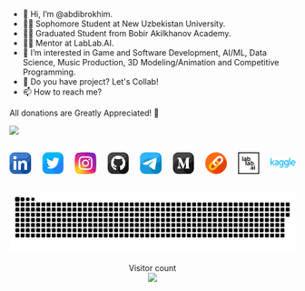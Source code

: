- 👋 Hi, I’m @abdibrokhim.
- 🧑‍🎓 Sophomore Student at New Uzbekistan University.
- 👨‍🎓 Graduated Student from Bobir Akilkhanov Academy.
- 🧑‍🎓 Mentor at LabLab.AI.
- 👀 I’m interested in Game and Software Development, AI/ML, Data Science, Music Production, 3D Modeling/Animation and Competitive Programming.
- 💞️ Do you have project? Let's Collab!
- 📫 How to reach me? 


All donations are Greatly Appreciated! 💛


<a href="https://www.buymeacoffee.com/abdibrokhim" target="_blank"><img src="https://img.buymeacoffee.com/button-api/?text=Buy me a coffee&emoji=&slug=abdibrokhim&button_colour=FFDD00&font_colour=000000&font_family=Cookie&outline_colour=000000&coffee_colour=ffffff" /></a>

<div 
  class="" 
  style="display: flex; gap: 20px; justify-content: center; align-items: center;"
  >

  <a href="https://www.linkedin.com/in/abdibrokhim/" target="_blank"><img width="60" src="icons/linkedin.png"/></a>


  <a href="https://twitter.com/abdibrokhim" target="_blank"><img width="60" src="icons/twitter.png"/></a>


  <a href="https://www.instagram.com/_abdibrokhim/" target="_blank"><img width="60" src="icons/instagram.png"/></a>


  <a href="https://github.com/abdibrokhim" target="_blank"><img width="60" src="icons/github.png"/></a>

  <a href="https://t.me/abdibrokhim" target="_blank"><img width="60" src="icons/telegram.png"/></a>

  <a href="https://medium.com/@abdibrokhim" target="_blank"><img width="60" src="icons/medium.png"/></a>

  <a href="https://linktr.ee/abdibrokhim" target="_blank"><img width="60" src="icons/link.png"/></a>

  <a href="https://lablab.ai" target="_blank"><img width="60" src="icons/lablab.png"/></a>

  <a href="https://www.kaggle.com/loneguy" target="_blank"><img width="70" src="icons/kaggle.svg"/></a>


</div>


<!-- -
abdibrokhim/abdibrokhim is a ✨ special ✨ repository because its `README.md` (this file) appears on your GitHub profile.
You can click the Preview link to take a look at your changes.
--->


<!-- snake github progress -->
<a href=#><img src="icons/snake.svg"></a>

<!-- visiros count -->
<p align="center">
  Visitor count
  <br>
  <img src="https://profile-counter.glitch.me/abdibrokhim/count.svg" />
</p>



<!-- Widget -->
<!-- <script data-name="BMC-Widget" data-cfasync="false" src="https://cdnjs.buymeacoffee.com/1.0.0/widget.prod.min.js" data-id="abdibrokhim" data-description="Support me on Buy me a coffee!" data-message="All donations are Greatly Appreciated!" data-color="#BD5FFF" data-position="Right" data-x_margin="18" data-y_margin="18"></script> -->
